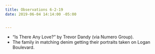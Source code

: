 ```yaml
---
title: Observations 6-2-19
date: 2019-06-04 14:14:00 -05:00


---
```


- “Is There Any Love?” by Trevor Dandy (via Numero Group).
- The family in matching denim getting their portraits taken on Logan Boulevard.